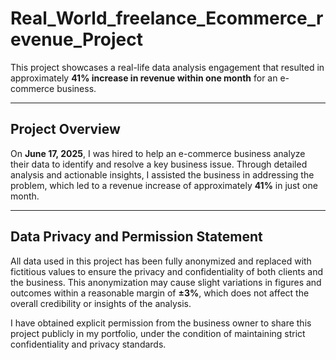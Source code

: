 # Real_World_freelance_Ecommerce_revenue_Project

This project showcases a real-life data analysis engagement that resulted in approximately **41% increase in revenue within one month** for an e-commerce business.

---

## Project Overview

On **June 17, 2025**, I was hired to help an e-commerce business analyze their data to identify and resolve a key business issue. Through detailed analysis and actionable insights, I assisted the business in addressing the problem, which led to a revenue increase of approximately **41%** in just one month.

---

## Data Privacy and Permission Statement

All data used in this project has been fully anonymized and replaced with fictitious values to ensure the privacy and confidentiality of both clients and the business. This anonymization may cause slight variations in figures and outcomes within a reasonable margin of **±3%**, which does not affect the overall credibility or insights of the analysis.

I have obtained explicit permission from the business owner to share this project publicly in my portfolio, under the condition of maintaining strict confidentiality and privacy standards.

